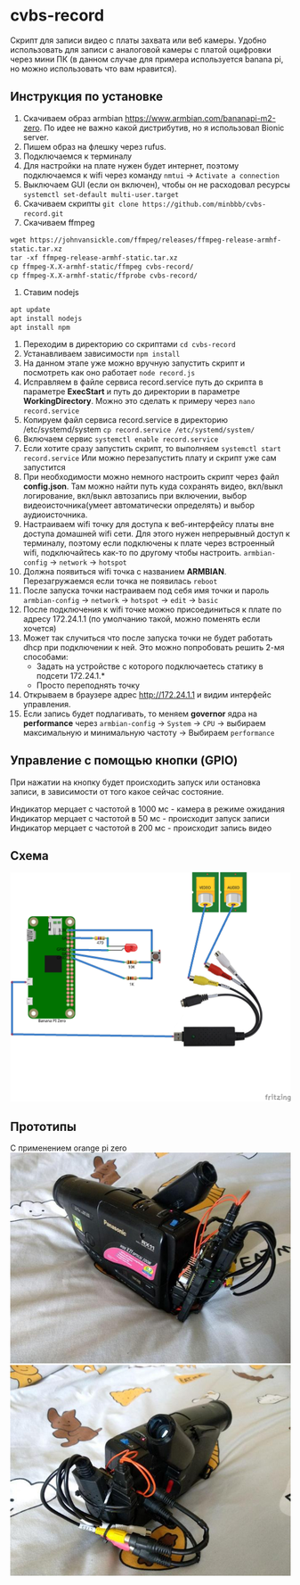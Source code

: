 # cvbs-record
Скрипт для записи видео с платы захвата или веб камеры. Удобно использовать для записи с аналоговой камеры с платой оцифровки через мини ПК (в данном случае для примера используется banana pi, но можно использовать что вам нравится).
## Инструкция по установке
1. Скачиваем образ armbian https://www.armbian.com/bananapi-m2-zero. По идее не важно какой дистрибутив, но я использовал Bionic server.
1. Пишем образ на флешку через rufus.
1. Подключаемся к терминалу
1. Для настройки на плате нужен будет интернет, поэтому подключаемся к wifi через команду `nmtui` -> `Activate a connection`
1. Выключаем GUI (если он включен), чтобы он не расходовал ресурсы
`systemctl set-default multi-user.target`
1. Скачиваем скрипты
`git clone https://github.com/minbbb/cvbs-record.git`
1. Скачиваем ffmpeg
```
wget https://johnvansickle.com/ffmpeg/releases/ffmpeg-release-armhf-static.tar.xz
tar -xf ffmpeg-release-armhf-static.tar.xz
cp ffmpeg-X.X-armhf-static/ffmpeg cvbs-record/
cp ffmpeg-X.X-armhf-static/ffprobe cvbs-record/
```
1. Ставим nodejs
```
apt update
apt install nodejs
apt install npm
```
1. Переходим в директорию со скриптами
`cd cvbs-record`
1. Устанавливаем зависимости
`npm install`
1. На данном этапе уже можно вручную запустить скрипт и посмотреть как оно работает
`node record.js`
1. Исправляем в файле сервиса record.service путь до скрипта в параметре **ExecStart** и путь до директории в параметре **WorkingDirectory**. Можно это сделать к примеру через `nano record.service`
1. Копируем файл сервиса record.service в директорию /etc/systemd/system
`cp record.service /etc/systemd/system/ `
1. Включаем сервис
`systemctl enable record.service`
1. Если хотите сразу запустить скрипт, то выполняем
`systemctl start record.service`
Или можно перезапустить плату и скрипт уже сам запустится
1. При необходимости можно немного настроить скрипт через файл **config.json**. Там можно найти путь куда сохранять видео, вкл/выкл логирование, вкл/выкл автозапись при включении, выбор видеоисточника(умеет автоматически определять) и выбор аудиоисточника.
1. Настраиваем wifi точку для доступа к веб-интерфейсу платы вне доступа домашней wifi сети. Для этого нужен непрерывный доступ к терминалу, поэтому если подключены к плате через встроенный wifi, подключайтесь как-то по другому чтобы настроить.
`armbian-config` -> `network` -> `hotspot`
1. Должна появиться wifi точка с названием **ARMBIAN**. Перезагружаемся если точка не появилась
`reboot`
1. После запуска точки настраиваем под себя имя точки и пароль `armbian-config` -> `network` -> `hotspot` -> `edit` -> `basic`
1. После подключения к wifi точке можно присоединиться к плате по адресу 172.24.1.1 (по умолчанию такой, можно поменять если хочется)
1. Может так случиться что после запуска точки не будет работать dhcp при подключении к ней. Это можно попробовать решить 2-мя способами:
	- Задать на устройстве с которого подключаетесь статику в подсети 172.24.1.*
	- Просто переподнять точку
1. Открываем в браузере адрес http://172.24.1.1 и видим интерфейс управления.
1. Если запись будет подлагивать, то меняем **governor** ядра на **performance** через `armbian-config` -> `System` -> `CPU` -> выбираем максимальную и минимальную частоту -> Выбираем `performance`

## Управление с помощью кнопки (GPIO)
При нажатии на кнопку будет происходить запуск или остановка записи, в зависимости от того какое сейчас состояние.

Индикатор мерцает с частотой в 1000 мс - камера в режиме ожидания  
Индикатор мерцает с частотой в 50 мс - происходит запуск записи  
Индикатор мерцает с частотой в 200 мс - происходит запись видео  

## Схема
![image](img/scheme.jpg)

## Прототипы
С применением orange pi zero
![image](img/prototype1_0.jpg)
![image](img/prototype1_1.jpg)